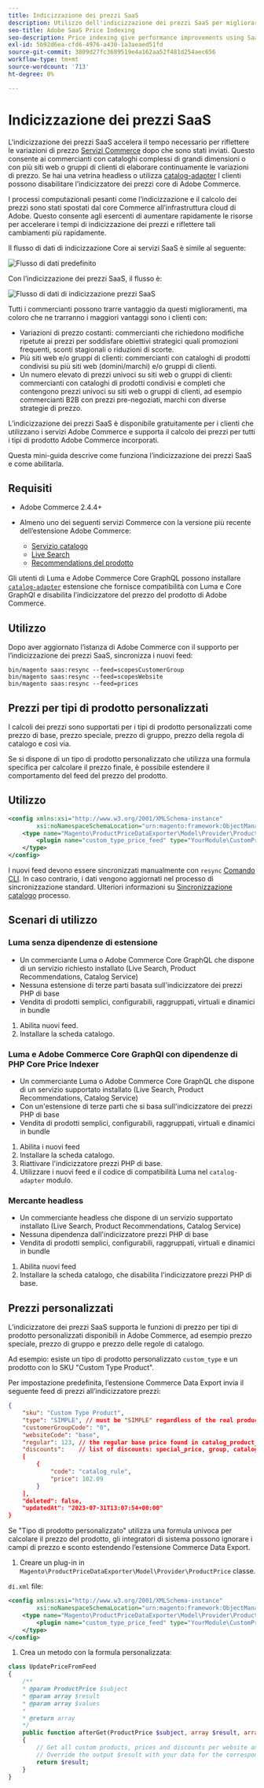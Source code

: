 ```yaml
---
title: Indicizzazione dei prezzi SaaS
description: Utilizzo dell'indicizzazione dei prezzi SaaS per migliorare le prestazioni
seo-title: Adobe SaaS Price Indexing
seo-description: Price indexing give performance improvements using SaaS infrastructure
exl-id: 5b92d6ea-cfd6-4976-a430-1a3aeaed51fd
source-git-commit: 3809d27fc3689519e4a162aa52f481d254aec656
workflow-type: tm+mt
source-wordcount: '713'
ht-degree: 0%

---
```


# Indicizzazione dei prezzi SaaS

L&#39;indicizzazione dei prezzi SaaS accelera il tempo necessario per riflettere le variazioni di prezzo [Servizi Commerce](../landing/saas.md) dopo che sono stati inviati. Questo consente ai commercianti con cataloghi complessi di grandi dimensioni o con più siti web o gruppi di clienti di elaborare continuamente le variazioni di prezzo.
Se hai una vetrina headless o utilizza [catalog-adapter](./catalog-adapter.md) I clienti possono disabilitare l’indicizzatore dei prezzi core di Adobe Commerce.

I processi computazionali pesanti come l’indicizzazione e il calcolo dei prezzi sono stati spostati dal core Commerce all’infrastruttura cloud di Adobe. Questo consente agli esercenti di aumentare rapidamente le risorse per accelerare i tempi di indicizzazione dei prezzi e riflettere tali cambiamenti più rapidamente.

Il flusso di dati di indicizzazione Core ai servizi SaaS è simile al seguente:

![Flusso di dati predefinito](assets/old_way.png)

Con l’indicizzazione dei prezzi SaaS, il flusso è:

![Flusso di dati di indicizzazione prezzi SaaS](assets/new_way.png)

Tutti i commercianti possono trarre vantaggio da questi miglioramenti, ma coloro che ne trarranno i maggiori vantaggi sono i clienti con:

* Variazioni di prezzo costanti: commercianti che richiedono modifiche ripetute ai prezzi per soddisfare obiettivi strategici quali promozioni frequenti, sconti stagionali o riduzioni di scorte.
* Più siti web e/o gruppi di clienti: commercianti con cataloghi di prodotti condivisi su più siti web (domini/marchi) e/o gruppi di clienti.
* Un numero elevato di prezzi univoci su siti web o gruppi di clienti: commercianti con cataloghi di prodotti condivisi e completi che contengono prezzi univoci su siti web o gruppi di clienti, ad esempio commercianti B2B con prezzi pre-negoziati, marchi con diverse strategie di prezzo.

L’indicizzazione dei prezzi SaaS è disponibile gratuitamente per i clienti che utilizzano i servizi Adobe Commerce e supporta il calcolo dei prezzi per tutti i tipi di prodotto Adobe Commerce incorporati.

Questa mini-guida descrive come funziona l’indicizzazione dei prezzi SaaS e come abilitarla.

## Requisiti

* Adobe Commerce 2.4.4+
* Almeno uno dei seguenti servizi Commerce con la versione più recente dell’estensione Adobe Commerce:

   * [Servizio catalogo](../catalog-service/overview.md)
   * [Live Search](../live-search/guide-overview.md)
   * [Recommendations del prodotto](../product-recommendations/guide-overview.md)

Gli utenti di Luma e Adobe Commerce Core GraphQL possono installare [`catalog-adapter`](catalog-adapter.md) estensione che fornisce compatibilità con Luma e Core GraphQl e disabilita l’indicizzatore del prezzo del prodotto di Adobe Commerce.

## Utilizzo

Dopo aver aggiornato l’istanza di Adobe Commerce con il supporto per l’indicizzazione dei prezzi SaaS, sincronizza i nuovi feed:

```
bin/magento saas:resync --feed=scopesCustomerGroup
bin/magento saas:resync --feed=scopesWebsite
bin/magento saas:resync --feed=prices
```

## Prezzi per tipi di prodotto personalizzati

I calcoli dei prezzi sono supportati per i tipi di prodotto personalizzati come prezzo di base, prezzo speciale, prezzo di gruppo, prezzo della regola di catalogo e così via.

Se si dispone di un tipo di prodotto personalizzato che utilizza una formula specifica per calcolare il prezzo finale, è possibile estendere il comportamento del feed del prezzo del prodotto.

## Utilizzo

```xml
<config xmlns:xsi="http://www.w3.org/2001/XMLSchema-instance"
        xsi:noNamespaceSchemaLocation="urn:magento:framework:ObjectManager/etc/config.xsd">
    <type name="Magento\ProductPriceDataExporter\Model\Provider\ProductPrice">
        <plugin name="custom_type_price_feed" type="YourModule\CustomProductType\Plugin\UpdatePriceFromFeed" />
    </type>
</config>
```

I nuovi feed devono essere sincronizzati manualmente con `resync` [Comando CLI](https://experienceleague.adobe.com/docs/commerce-merchant-services/user-guides/data-services/catalog-sync.html#resynccmdline). In caso contrario, i dati vengono aggiornati nel processo di sincronizzazione standard. Ulteriori informazioni su [Sincronizzazione catalogo](../landing/catalog-sync.md) processo.

## Scenari di utilizzo

### Luma senza dipendenze di estensione

* Un commerciante Luma o Adobe Commerce Core GraphQL che dispone di un servizio richiesto installato (Live Search, Product Recommendations, Catalog Service)
* Nessuna estensione di terze parti basata sull&#39;indicizzatore dei prezzi PHP di base
* Vendita di prodotti semplici, configurabili, raggruppati, virtuali e dinamici in bundle

1. Abilita nuovi feed.
1. Installare la scheda catalogo.

### Luma e Adobe Commerce Core GraphQl con dipendenze di PHP Core Price Indexer

* Un commerciante Luma o Adobe Commerce Core GraphQL che dispone di un servizio supportato installato (Live Search, Product Recommendations, Catalog Service)
* Con un&#39;estensione di terze parti che si basa sull&#39;indicizzatore dei prezzi PHP di base
* Vendita di prodotti semplici, configurabili, raggruppati, virtuali e dinamici in bundle

1. Abilita i nuovi feed
1. Installare la scheda catalogo.
1. Riattivare l&#39;indicizzatore prezzi PHP di base.
1. Utilizzare i nuovi feed e il codice di compatibilità Luma nel `catalog-adapter` modulo.

### Mercante headless

* Un commerciante headless che dispone di un servizio supportato installato (Live Search, Product Recommendations, Catalog Service)
* Nessuna dipendenza dall&#39;indicizzatore prezzi PHP di base
* Vendita di prodotti semplici, configurabili, raggruppati, virtuali e dinamici in bundle

1. Abilita nuovi feed
1. Installare la scheda catalogo, che disabilita l&#39;indicizzatore prezzi PHP di base.

## Prezzi personalizzati

L’indicizzatore dei prezzi SaaS supporta le funzioni di prezzo per tipi di prodotto personalizzati disponibili in Adobe Commerce, ad esempio prezzo speciale, prezzo di gruppo e prezzo delle regole di catalogo.

Ad esempio: esiste un tipo di prodotto personalizzato  `custom_type` e un prodotto con lo SKU &quot;Custom Type Product&quot;.

Per impostazione predefinita, l’estensione Commerce Data Export invia il seguente feed di prezzi all’indicizzatore prezzi:

```json
{
    "sku": "Custom Type Product",
    "type": "SIMPLE", // must be "SIMPLE" regardless of the real product type
    "customerGroupCode": "0",
    "websiteCode": "base",
    "regular": 123, // the regular base price found in catalog_product_entity_decimal table
    "discounts":    // list of discounts: special_price, group, catalog_rule
    [
        {
            "code": "catalog_rule",
            "price": 102.09
        }
    ],
    "deleted": false,
    "updatedAt": "2023-07-31T13:07:54+00:00"
}
```

Se &quot;Tipo di prodotto personalizzato&quot; utilizza una formula univoca per calcolare il prezzo del prodotto, gli integratori di sistema possono ignorare i campi di prezzo e sconto estendendo l’estensione Commerce Data Export.

1. Creare un plug-in in `Magento\ProductPriceDataExporter\Model\Provider\ProductPrice` classe.

`di.xml` file:

```xml
<config xmlns:xsi="http://www.w3.org/2001/XMLSchema-instance"
        xsi:noNamespaceSchemaLocation="urn:magento:framework:ObjectManager/etc/config.xsd">
    <type name="Magento\ProductPriceDataExporter\Model\Provider\ProductPrice">
        <plugin name="custom_type_price_feed" type="YourModule\CustomProductType\Plugin\UpdatePriceFromFeed" disabled="false" />
    </type>
</config>
```

1. Crea un metodo con la formula personalizzata:

```php
class UpdatePriceFromFeed
{
    /**
    * @param ProductPrice $subject
    * @param array $result
    * @param array $values
    *
    * @return array
    */
    public function afterGet(ProductPrice $subject, array $result, array $values) : array
    {
        // Get all custom products, prices and discounts per website and customer groups
        // Override the output $result with your data for the corresponding products
        return $result;
    }
}
```
